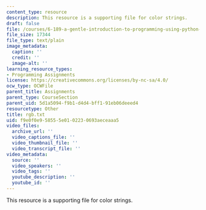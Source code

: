 ```yaml
---
content_type: resource
description: This resource is a supporting file for color strings.
draft: false
file: /courses/6-189-a-gentle-introduction-to-programming-using-python-january-iap-2011/f9e0f0e958555e0102230693aeceaaa5_rgb.txt
file_size: 17344
file_type: text/plain
image_metadata:
  caption: ''
  credit: ''
  image-alt: ''
learning_resource_types:
- Programming Assignments
license: https://creativecommons.org/licenses/by-nc-sa/4.0/
ocw_type: OCWFile
parent_title: Assignments
parent_type: CourseSection
parent_uid: 5d1a5094-f9b1-d4d4-bff1-91eb06deeed4
resourcetype: Other
title: rgb.txt
uid: f9e0f0e9-5855-5e01-0223-0693aeceaaa5
video_files:
  archive_url: ''
  video_captions_file: ''
  video_thumbnail_file: ''
  video_transcript_file: ''
video_metadata:
  source: ''
  video_speakers: ''
  video_tags: ''
  youtube_description: ''
  youtube_id: ''
---
```

This resource is a supporting file for color strings.